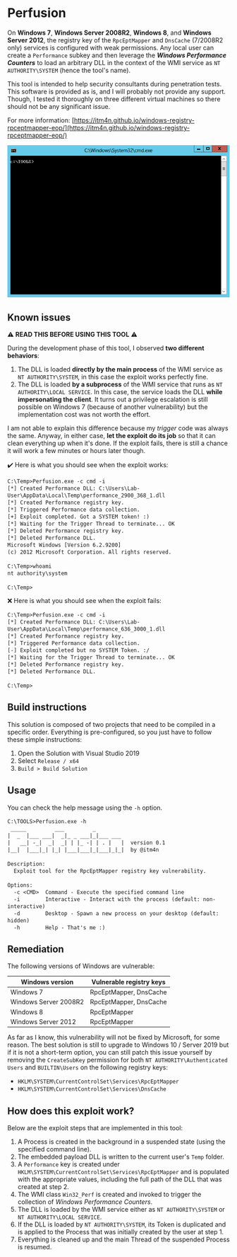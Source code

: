 # Perfusion

On __Windows 7__, __Windows Server 2008R2__, __Windows 8__, and __Windows Server 2012__, the registry key of the `RpcEptMapper` and `DnsCache` (7/2008R2 only) services is configured with weak permissions. Any local user can create a `Performance` subkey and then leverage the ___Windows Performance Counters___ to load an arbitrary DLL in the context of the WMI service as `NT AUTHORITY\SYSTEM` (hence the tool's name).

This tool is intended to help security consultants during penetration tests. This software is provided as is, and I will probably not provide any support. Though, I tested it thoroughly on three different virtual machines so there should not be any significant issue.

For more information: [https://itm4n.github.io/windows-registry-rpceptmapper-eop/](https://itm4n.github.io/windows-registry-rpceptmapper-eop/)

<p align="center">
  <img src="demo.gif">
</p>

## Known issues

:warning: __READ THIS BEFORE USING THIS TOOL__ :warning:

During the development phase of this tool, I observed __two different behaviors__:

1. The DLL is loaded __directly by the main process__ of the WMI service as `NT AUTHORITY\SYSTEM`, in this case the exploit works perfectly fine.
2. The DLL is loaded __by a subprocess__ of the WMI service that runs as `NT AUTHORITY\LOCAL SERVICE`. In this case, the service loads the DLL __while impersonating the client__. It turns out a privilege escalation is still possible on Windows 7 (because of another vulnerability) but the implementation cost was not worth the effort.

I am not able to explain this difference because my _trigger_ code was always the same. Anyway, in either case, __let the exploit do its job__ so that it can clean everything up when it's done. If the exploit fails, there is still a chance it will work a few minutes or hours later though.

:heavy_check_mark: Here is what you should see when the exploit works:

```console
C:\Temp>Perfusion.exe -c cmd -i
[*] Created Performance DLL: C:\Users\Lab-User\AppData\Local\Temp\performance_2900_368_1.dll
[*] Created Performance registry key.
[*] Triggered Performance data collection.
[+] Exploit completed. Got a SYSTEM token! :)
[*] Waiting for the Trigger Thread to terminate... OK
[*] Deleted Performance registry key.
[*] Deleted Performance DLL.
Microsoft Windows [Version 6.2.9200]
(c) 2012 Microsoft Corporation. All rights reserved.

C:\Temp>whoami
nt authority\system

C:\Temp>
```

:x: Here is what you should see when the exploit fails:

```console
C:\Temp>Perfusion.exe -c cmd -i
[*] Created Performance DLL: C:\Users\Lab-User\AppData\Local\Temp\performance_636_3000_1.dll
[*] Created Performance registry key.
[*] Triggered Performance data collection.
[-] Exploit completed but no SYSTEM Token. :/
[*] Waiting for the Trigger Thread to terminate... OK
[*] Deleted Performance registry key.
[*] Deleted Performance DLL.

C:\Temp>
```

## Build instructions

This solution is composed of two projects that need to be compiled in a specific order. Everything is pre-configured, so you just have to follow these simple instructions:

1. Open the Solution with Visual Studio 2019
2. Select `Release / x64`
3. `Build > Build Solution`

## Usage

You can check the help message using the `-h` option.

```console
C:\TOOLS>Perfusion.exe -h
 _____         ___         _
|  _  |___ ___|  _|_ _ ___|_|___ ___
|   __| -_|  _|  _| | |_ -| | . |   |  version 0.1
|__|  |___|_| |_| |___|___|_|___|_|_|  by @itm4n

Description:
  Exploit tool for the RpcEptMapper registry key vulnerability.

Options:
  -c <CMD>  Command - Execute the specified command line
  -i        Interactive - Interact with the process (default: non-interactive)
  -d        Desktop - Spawn a new process on your desktop (default: hidden)
  -h        Help - That's me :)
```

## Remediation

The following versions of Windows are vulnerable:

| Windows version | Vulnerable registry keys |
| --- | --- |
| Windows 7 | RpcEptMapper, DnsCache |
| Windows Server 2008R2 | RpcEptMapper, DnsCache |
| Windows 8 | RpcEptMapper |
| Windows Server 2012 | RpcEptMapper |

As far as I know, this vulnerability will not be fixed by Microsoft, for some reason. The best solution is still to upgrade to Windows 10 / Server 2019 but if it is not a short-term option, you can still patch this issue yourself by removing the `CreateSubKey` permission for both `NT AUTHORITY\Authenticated Users` and `BUILTIN\Users` on the following registry keys:

- `HKLM\SYSTEM\CurrentControlSet\Services\RpcEptMapper`
- `HKLM\SYSTEM\CurrentControlSet\Services\DnsCache`

## How does this exploit work?

Below are the exploit steps that are implemented in this tool:

1. A Process is created in the background in a suspended state (using the specified command line).
2. The embedded payload DLL is written to the current user's `Temp` folder.
3. A `Performance` key is created under `HKLM\SYSTEM\CurrentControlSet\Services\RpcEptMapper` and is populated with the appropriate values, including the full path of the DLL that was created at step 2.
4. The WMI class `Win32_Perf` is created and invoked to trigger the collection of _Windows Performance Counters_.
5. The DLL is loaded by the WMI service either as `NT AUTHORITY\SYSTEM` or `NT AUTHORITY\LOCAL SERVICE`.
6. If the DLL is loaded by `NT AUTHORITY\SYSTEM`, its Token is duplicated and is applied to the Process that was initially created by the user at step 1.
7. Everything is cleaned up and the main Thread of the suspended Process is resumed.
